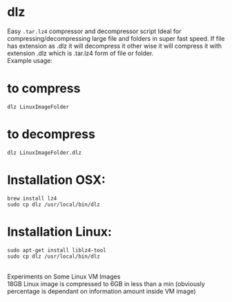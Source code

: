 # dlz
Easy ```.tar.lz4``` compressor and decompressor script
Ideal for compressing/decompressing large file and folders in super fast speed.
If file has extension as .dlz it will decompress it other wise it will compress it with extension .dlz
which is  .tar.lz4 form of file or folder.
<br />
Example usage:<br />

# to compress <br />
```dlz LinuxImageFolder``` <br />


# to decompress <br />
```dlz LinuxImageFolder.dlz```


# Installation OSX: <br />
```
brew install lz4
sudo cp dlz /usr/local/bin/dlz
```

# Installation Linux: <br />
```
sudo apt-get install liblz4-tool
sudo cp dlz /usr/local/bin/dlz
```

<br />
Experiments on Some Linux VM Images <br />
18GB Linux image is compressed to 6GB in less than a min (obviously percentage is dependant on information amount inside VM image)

